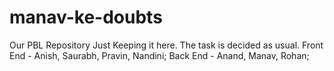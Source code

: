 # manav-ke-doubts
Our PBL Repository
Just Keeping it here. The task is decided as usual.
Front End - Anish, Saurabh, Pravin, Nandini;
Back End - Anand, Manav, Rohan;

